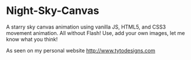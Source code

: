 # Night-Sky-Canvas
A starry sky canvas animation using vanilla JS, HTML5, and CSS3 movement animation. All without Flash!
Use, add your own images, let me know what you think!

As seen on my personal website http://www.tytodesigns.com
